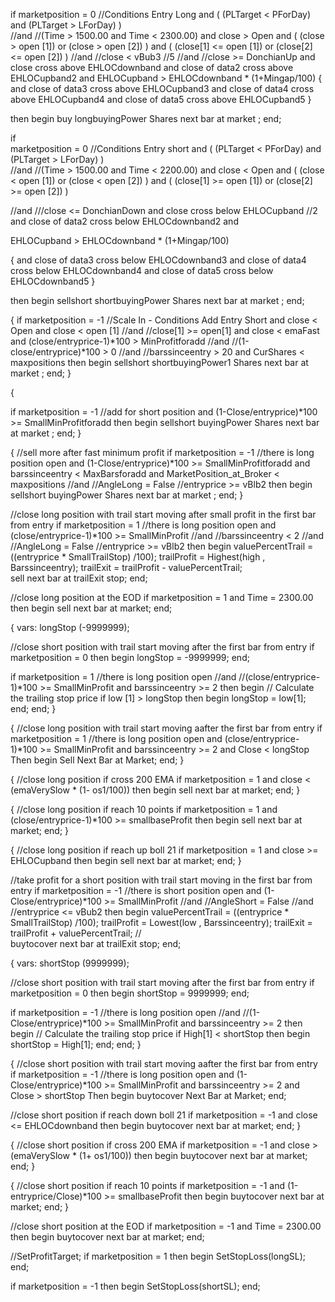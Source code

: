 
if marketposition = 0 //Conditions Entry Long
and
(
(PLTarget < PForDay) and (PLTarget > LForDay) 
)  
//and
//(Time > 1500.00 and Time < 2300.00) 
and
close > Open 
and
(
(close > open [1]) or (close > open [2]) 
)
and
(
(close[1] <= open [1]) or (close[2] <= open [2])
)
//and
//close < vBub3 //5
//and
//close >= DonchianUp
and
close cross above EHLOCdownband 
and
close of data2  cross above EHLOCupband2 
and
EHLOCupband > EHLOCdownband * (1+Mingap/100)
{
and
close of data3 cross above EHLOCupband3 
and
close of data4 cross above EHLOCupband4 
and
close of data5 cross above EHLOCupband5 
}

then 
begin
buy longbuyingPower Shares next bar at market  ;
end;



if         
marketposition = 0 //Conditions Entry short
and
(
(PLTarget < PForDay) and (PLTarget > LForDay) 
)  
//and
//(Time > 1500.00 and Time < 2200.00) 
and
close < Open 
and
(
(close < open [1]) or (close < open [2]) 
)
and
(
(close[1] >= open [1]) or (close[2] >= open [2])
)

//and
///close <= DonchianDown
and
close cross below EHLOCupband //2
and
close of data2 cross below EHLOCdownband2 
and

EHLOCupband > EHLOCdownband * (1+Mingap/100)

{
and
close of data3 cross below  EHLOCdownband3 
and
close of data4 cross below  EHLOCdownband4 
and
close of data5 cross below  EHLOCdownband5
}

then
begin
sellshort shortbuyingPower Shares next bar at market  ;
end;


{
if marketposition = -1 //Scale In - Conditions Add Entry Short
and
close < Open
and
close < open [1]
//and
//close[1] >= open[1]
and
close < emaFast
and
(close/entryprice-1)*100 > MinProfitforadd 
//and
//(1-close/entryprice)*100 > 0
//and
//barssinceentry > 20
and
CurShares < maxpositions 
then 
begin
sellshort shortbuyingPower1 Shares next bar at market  ;
end;
}


{

if marketposition = -1 //add for short position
and
(1-Close/entryprice)*100 >= SmallMinProfitforadd 
then 
begin
sellshort buyingPower Shares next bar at market  ;
end;
}

{
//sell more after fast minimum profit
if marketposition = -1 //there is long position open
and
(1-Close/entryprice)*100 >= SmallMinProfitforadd 
and
barssinceentry < MaxBarsforadd
and
MarketPosition_at_Broker < maxpositions 
//and
//AngleLong = False
//entryprice >= vBlb2
then 
begin
sellshort buyingPower Shares next bar at market  ;
end;
}


//close long position with trail start moving after small profit in the first bar from entry
if marketposition = 1 //there is long position open
and
(close/entryprice-1)*100 >= SmallMinProfit 
//and
//barssinceentry < 2
//and
//AngleLong = False
//entryprice >= vBlb2
then 
begin
valuePercentTrail = ((entryprice * SmallTrailStop) /100);
trailProfit = Highest(high , Barssinceentry); 
trailExit = trailProfit - valuePercentTrail;        
sell  next bar at trailExit  stop;
end;


//close long position at the EOD
if marketposition = 1
and Time = 2300.00 
then 
begin
sell next bar at market;
end;

{
vars:
longStop (-9999999);

//close short position with trail start moving after the first bar from entry
if marketposition = 0
then
begin
longStop = -9999999;
end;

if marketposition = 1 //there is long position open
//and
//(close/entryprice-1)*100 >= SmallMinProfit 
and
barssinceentry >= 2
then
begin
// Calculate the trailing stop price
if low [1] > longStop 
then
begin
longStop = low[1];
end;
end;
}

{
//close long position with trail start moving aafter the first bar from entry
if marketposition = 1 //there is long position open
and
(close/entryprice-1)*100 >= SmallMinProfit 
and
barssinceentry >= 2
and
Close < longStop 
Then
begin
Sell Next Bar at Market;
end;
}

{
//close long position if cross 200 EMA
if marketposition = 1
and
close < (emaVerySlow * (1- os1/100))
then 
begin
sell next bar at market;
end;
}

{
//close long position if reach 10 points
if marketposition = 1
and
(close/entryprice-1)*100 >= smallbaseProfit 
then 
begin
sell next bar at market;
end;
}

{
//close long position if reach up boll 21
if marketposition = 1
and
close >= EHLOCupband
then 
begin
sell next bar at market;
end;
}


//take profit for a short position with trail start moving in the first bar from entry
if marketposition = -1 //there is short position open
and
(1-Close/entryprice)*100 >= SmallMinProfit 
//and
//AngleShort = False
//and
//entryprice <= vBub2
then 
begin
valuePercentTrail = ((entryprice * SmallTrailStop) /100);
trailProfit = Lowest(low , Barssinceentry); 
trailExit = trailProfit + valuePercentTrail; //          
buytocover next bar at trailExit  stop;
end;

{
vars:
shortStop (9999999);

//close short position with trail start moving after the first bar from entry
if marketposition = 0
then
begin
shortStop = 9999999;
end;

if marketposition = -1 //there is long position open
//and
//(1-Close/entryprice)*100 >= SmallMinProfit 
and
barssinceentry >= 2
then
begin
// Calculate the trailing stop price
if High[1] < shortStop 
then
begin
shortStop = High[1];
end;
end;
}

{
//close short position with trail start moving aafter the first bar from entry
if marketposition = -1 //there is long position open
and
(1-Close/entryprice)*100 >= SmallMinProfit 
and
barssinceentry >= 2
and
Close > shortStop 
Then
begin
buytocover Next Bar at Market;
end;

//close short position if reach down boll 21
if marketposition = -1
and
close <= EHLOCdownband
then 
begin
buytocover next bar at market;
end;
}

{
//close short position if cross 200 EMA
if marketposition = -1
and
close > (emaVerySlow * (1+ os1/100))
then 
begin
buytocover next bar at market;
end;
}

{
//close short position if reach 10 points
if marketposition = -1
and
(1-entryprice/Close)*100 >= smallbaseProfit 
then 
begin
buytocover next bar at market;
end;
}


//close short position at the EOD
if marketposition = -1
and Time = 2300.00 
then
begin
buytocover next bar at market;
end;


//SetProfitTarget;
if marketposition = 1
then
begin
SetStopLoss(longSL);
end;


if marketposition = -1
then
begin
SetStopLoss(shortSL);
end;
